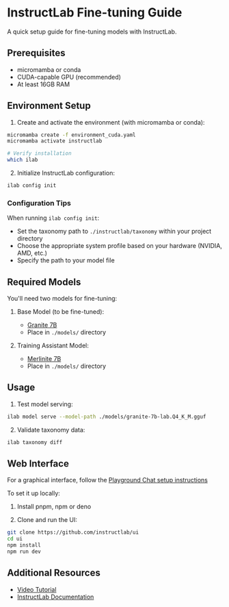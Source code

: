 # InstructLab Fine-tuning Guide

A quick setup guide for fine-tuning models with InstructLab.

## Prerequisites

- micromamba or conda
- CUDA-capable GPU (recommended)
- At least 16GB RAM

## Environment Setup

1. Create and activate the environment (with micromamba or conda):
```bash
micromamba create -f environment_cuda.yaml
micromamba activate instructlab

# Verify installation
which ilab
```

2. Initialize InstructLab configuration:
```bash
ilab config init
```

### Configuration Tips

When running `ilab config init`:
- Set the taxonomy path to `./instructlab/taxonomy` within your project directory
- Choose the appropriate system profile based on your hardware (NVIDIA, AMD, etc.)
- Specify the path to your model file

## Required Models

You'll need two models for fine-tuning:

1. Base Model (to be fine-tuned):
   - [Granite 7B](https://huggingface.co/RichardErkhov/instructlab_-_granite-7b-lab-gguf/blob/main/granite-7b-lab.Q4_K_M.gguf)
   - Place in `./models/` directory

2. Training Assistant Model:
   - [Merlinite 7B](https://huggingface.co/instructlab/merlinite-7b-lab-GGUF/blob/main/merlinite-7b-lab-Q4_K_M.gguf)
   - Place in `./models/` directory

## Usage

1. Test model serving:
```bash
ilab model serve --model-path ./models/granite-7b-lab.Q4_K_M.gguf
```

2. Validate taxonomy data:
```bash
ilab taxonomy diff
```

## Web Interface

For a graphical interface, follow the [Playground Chat setup instructions](https://docs.instructlab.ai/user-interface/playground_chat/)

To set it up locally:

1. Install pnpm, npm or deno

2. Clone and run the UI:
```bash
git clone https://github.com/instructlab/ui
cd ui
npm install
npm run dev
```

## Additional Resources

- [Video Tutorial](https://www.youtube.com/watch?v=4lguiHJHgfo)
- [InstructLab Documentation](https://docs.instructlab.ai)